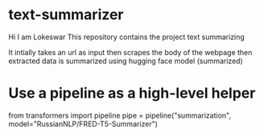# text-summarizer
Hi I am Lokeswar 
This repository contains the project text summarizing 

It intially takes an url as input then scrapes the body of the webpage then
extracted data is summarized using hugging face model (summarized)

# Use a pipeline as a high-level helper
from transformers import pipeline 
pipe = pipeline("summarization", model="RussianNLP/FRED-T5-Summarizer")
